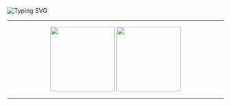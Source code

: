 ![Typing SVG](https://readme-typing-svg.herokuapp.com?font=&color=790ba1&size=40&center=true&vCenter=true&width=391&height=54&lines=Hello+There!)
<img  height="4em" src="https://cdn.jsdelivr.net/gh/devicons/devicon/icons/linkedin/linkedin-plain.svg" />         

<hr />
<div align="center">
  <img height="150em" src="https://github-readme-stats.vercel.app/api?username=Gabrielv0id&show_icons=true&theme=midnight-purple">
  <img height="150em" src="https://github-readme-stats.vercel.app/api/top-langs/?username=Gabrielv0id&layout=compact&langs_count=7&theme=midnight-purple">
</div>
  
<hr />

<!--
**Gabrielv0id/Gabrielv0id** is a ✨ _special_ ✨ repository because its `README.md` (this file) appears on your GitHub profile.

Here are some ideas to get you started:

- 🔭 I’m currently working on ...
- 🌱 I’m currently learning ...
- 👯 I’m looking to collaborate on ...
- 🤔 I’m looking for help with ...
- 💬 Ask me about ...
- 📫 How to reach me: ...
- 😄 Pronouns: ...
- ⚡ Fun fact: ...
-->
